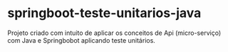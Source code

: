 # springboot-teste-unitarios-java
Projeto criado com intuito de aplicar os conceitos de Api (micro-serviço) com Java e Springbobot aplicando teste unitários.
